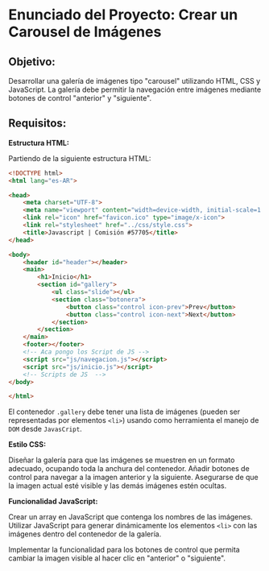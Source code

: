 # Enunciado del Proyecto: Crear un Carousel de Imágenes
## Objetivo:
Desarrollar una galería de imágenes tipo "carousel" utilizando HTML, CSS y JavaScript. La galería debe permitir la navegación entre imágenes mediante botones de control "anterior" y "siguiente".

## Requisitos:
**Estructura HTML:**

Partiendo de la siguiente estructura HTML:

```html
<!DOCTYPE html>
<html lang="es-AR">

<head>
    <meta charset="UTF-8">
    <meta name="viewport" content="width=device-width, initial-scale=1.0">
    <link rel="icon" href="favicon.ico" type="image/x-icon">
    <link rel="stylesheet" href="../css/style.css">
    <title>Javascript | Comisión #57705</title>
</head>

<body>
    <header id="header"></header>
    <main>
        <h1>Inicio</h1>
        <section id="gallery">
            <ul class="slide"></ul>
            <section class="botonera">
                <button class="control icon-prev">Prev</button>
                <button class="control icon-next">Next</button>
            </section>
        </section>
    </main>
    <footer></footer>
    <!-- Aca pongo los Script de JS -->
    <script src="js/navegacion.js"></script>
    <script src="js/inicio.js"></script>
    <!-- Scripts de JS  -->
</body>

</html>
```

El contenedor `.gallery` debe tener una lista de imágenes (pueden ser representadas por elementos `<li>`) usando como herramienta el manejo de `DOM` desde `JavasCript`.


**Estilo CSS:**

Diseñar la galería para que las imágenes se muestren en un formato adecuado, ocupando toda la anchura del contenedor.
Añadir botones de control para navegar a la imagen anterior y la siguiente.
Asegurarse de que la imagen actual esté visible y las demás imágenes estén ocultas.


**Funcionalidad JavaScript:**

Crear un array en JavaScript que contenga los nombres de las imágenes.
Utilizar JavaScript para generar dinámicamente los elementos `<li>` con las imágenes dentro del contenedor de la galería.


Implementar la funcionalidad para los botones de control que permita cambiar la imagen visible al hacer clic en "anterior" o "siguiente".

